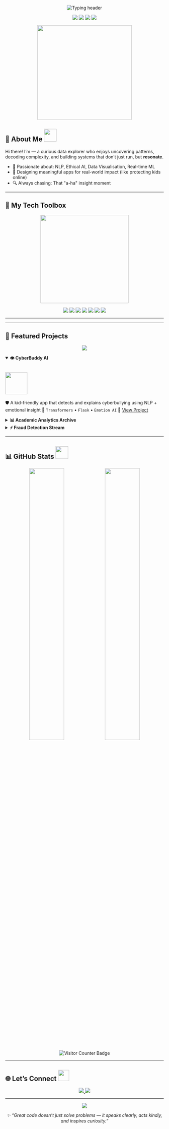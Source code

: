 <p align="center">
  <img src="https://readme-typing-svg.herokuapp.com?font=Fira+Code&size=28&duration=3000&pause=1000&color=00f5d4&center=true&vCenter=true&width=500&lines=✨+Hey,+I'm+Animesh" alt="Typing header" />
</p>



<p align="center">
  <img src="https://img.shields.io/badge/Data_Explorer-%2300f5d4?style=for-the-badge&logo=data:image/png;base64,iVBORw0KGgo=" />
  <img src="https://img.shields.io/badge/ML_Tinkerer-%239b5de5?style=for-the-badge" />
  <img src="https://img.shields.io/badge/Insight_Storyteller-%23ff6f61?style=for-the-badge" />
  <img src="https://img.shields.io/badge/Always_Learning-ffd166?style=for-the-badge" />
</p>



<p align="center">
  <img src="https://media.giphy.com/media/qgQUggAC3Pfv687qPC/giphy.gif" width="300" />
</p>



## 🧭 About Me <img src="https://media.giphy.com/media/3o7aD4VrGn8wQuk7DO/giphy.gif" width="40"/>

Hi there! I’m — a curious data explorer who enjoys uncovering patterns, decoding complexity, and building systems that don’t just run, but **resonate**.

- 🎯 Passionate about: NLP, Ethical AI, Data Visualisation, Real-time ML  
- 🎨 Designing meaningful apps for real-world impact (like protecting kids online)  
- 🔍 Always chasing: That "a-ha" insight moment

---
## 💼 My Tech Toolbox

<p align="center">
  <img src="https://media.giphy.com/media/fAnEC88LccN7a/giphy.gif" width="280"/>
</p>

<p align="center">

  <img src="https://img.shields.io/badge/-Python-3776AB?style=for-the-badge&logo=python&logoColor=white"/>
  <img src="https://img.shields.io/badge/-R-276DC3?style=for-the-badge&logo=r&logoColor=white"/>
  <img src="https://img.shields.io/badge/-SQL-4479A1?style=for-the-badge&logo=mysql&logoColor=white"/>
  <img src="https://img.shields.io/badge/-JavaScript-F7DF1E?style=for-the-badge&logo=javascript&logoColor=black"/>
  <img src="https://img.shields.io/badge/-Jupyter-F37626?style=for-the-badge&logo=jupyter&logoColor=white"/>
  <img src="https://img.shields.io/badge/-PySpark-E25A1C?style=for-the-badge&logo=apache-spark&logoColor=white"/>
  <img src="https://img.shields.io/badge/-AWS-232F3E?style=for-the-badge&logo=amazon-aws"/>
</p>

---


---
## 🚀 Featured Projects

<p align="center">
  <img src="https://readme-typing-svg.herokuapp.com?font=Fira+Code&pause=1200&color=00FFC5&center=true&width=750&lines=Here+are+a+few+things+I've+been+building...;Blending+ML+with+purpose+and+impact." />
</p>

<details open>
  <summary><b>👁️ CyberBuddy AI</b></summary>
  <p>
    <br>
    <img src="https://media.giphy.com/media/fwbZnTftCXVocKzfxR/giphy.gif" width="70"/>
    <br><br>
    🛡️ A kid-friendly app that detects and explains cyberbullying using NLP + emotional insight  
    🔧 <code>Transformers</code> • <code>Flask</code> • <code>Emotion AI</code>  
    🔗 <a href="https://github.com/Anni2612/cyberbuddy-ai">View Project</a>
  </p>
</details>

<details>
  <summary><b>📊 Academic Analytics Archive</b></summary>
  <p>
    <br>
    <img src="https://media.giphy.com/media/QNFhOolVeCzPQ2Mx85/giphy.gif" width="70"/>
    <br><br>
    📚 A cleanly organized portfolio of Monash Data Science projects across all semesters  
    🔧 <code>SQL</code> • <code>Jupyter</code> • <code>R</code> • <code>Storytelling</code>  
    🔗 <a href="https://github.com/Anni2612/academic-analytics-archive">View Repository</a>
  </p>
</details>

<details>
  <summary><b>⚡ Fraud Detection Stream</b></summary>
  <p>
    <br>
    <img src="https://media.giphy.com/media/hvRJCLFzcasrR4ia7z/giphy.gif" width="60"/>
    <br><br>
    💸 Detects frauds in real time using streaming ML pipelines  
    🔧 <code>PySpark</code> • <code>Kafka</code> • <code>MLlib</code>  
    🔗 <a href="https://github.com/Anni2612/fraud-detection-stream">View Code</a>
  </p>
</details>

---

## 📊 GitHub Stats <img src="https://media.giphy.com/media/3oKIPwoeGErMmaI43C/giphy.gif" width="40"/>

<p align="center">
  <img src="https://github-readme-stats.vercel.app/api?username=Anni2612&show_icons=true&theme=tokyonight&count_private=true" width="47%">
  <img src="https://github-readme-streak-stats.herokuapp.com/?user=Anni2612&theme=tokyonight" width="47%">
</p>
<!-- Profile Visitor Badge -->
<p align="center">
  <img src="https://komarev.com/ghpvc/?username=Anni2612&label=Profile+Visitors&color=brightgreen" alt="Visitor Counter Badge" />
</p>

---

## 🌐 Let’s Connect <img src="https://media.giphy.com/media/l0MYt5jPR6QX5pnqM/giphy.gif" width="35"/>

<p align="center">
  <a href="https://www.linkedin.com/in/animesh-d-525826104/" target="_blank">
    <img src="https://img.shields.io/badge/LinkedIn-blue?style=for-the-badge&logo=linkedin&logoColor=white" />
  </a>
  <a href="https://github.com/Anni2612?tab=repositories" target="_blank">
    <img src="https://img.shields.io/badge/My Projects-181717?style=for-the-badge&logo=github&logoColor=white" />
  </a>
</p>

---


<p align="center">
  <img src="https://capsule-render.vercel.app/api?type=waving&color=gradient&height=100&section=footer"/>
</p>

<p align="center">
  <i>✨ “Great code doesn’t just solve problems — it speaks clearly, acts kindly, and inspires curiosity.”</i>
</p>



